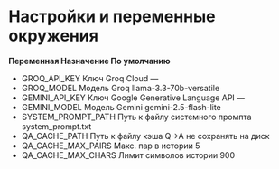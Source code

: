 # Настройки и переменные окружения

**Переменная	Назначение	По умолчанию**
- GROQ_API_KEY	Ключ Groq Cloud	—
- GROQ_MODEL	Модель Groq	llama-3.3-70b-versatile
- GEMINI_API_KEY	Ключ Google Generative Language API	—
- GEMINI_MODEL	Модель Gemini	gemini-2.5-flash-lite
- SYSTEM_PROMPT_PATH	Путь к файлу системного промпта	system_prompt.txt
- QA_CACHE_PATH	Путь к файлу кэша Q→A	не сохранять на диск
- QA_CACHE_MAX_PAIRS	Макс. пар в истории	5
- QA_CACHE_MAX_CHARS	Лимит символов истории	900
